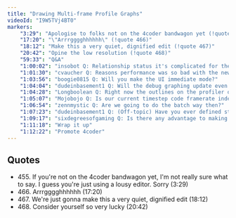 ```yaml
---
title: "Drawing Multi-frame Profile Graphs"
videoId: "I9W5TVj4BT0"
markers:
    "3:29": "Apologise to folks not on the 4coder bandwagon yet (!quote 455)"
    "17:20": "\"Arrrgggghhhhhh\" (!quote 466)"
    "18:12": "Make this a very quiet, dignified edit (!quote 467)"
    "20:42": "Opine the low resolution (!quote 468)"
    "59:33": "Q&A"
    "1:00:02": "insobot Q: Relationship status it's complicated for the movement to be it's own main function inside?"
    "1:01:30": "cvaucher Q: Reasons performance was so bad with the new debug view? Isn't this still way fewer tris than a typical 3D game? Is the framerate reasonable if you switch to solid rectangles vs outlines?"
    "1:03:56": "boogie0815 Q: Will you make the UI immediate mode?"
    "1:04:04": "dudeinbasement1 Q: Will the debug graphing update even if the game is paused?"
    "1:04:28": "Longboolean Q: Right now the outlines on the profiler overlap each other. Makes it a little harder to make out the colors (or the change from one to the other). The obvious solution would be to draw them with a slight offset from the last each time, but are there any problems with that once the rectangles get really small?"
    "1:05:07": "Mojobojo Q: Is our current timestep code framerate independent? Will the game's simulation run the same at any framerate?"
    "1:06:54": "zennmystic Q: Are we going to do the batch way then?"
    "1:07:23": "dudeinbasement1 Q: (Off-topic) Have you ever defined structures inside of functions?"
    "1:09:17": "sixdegreesofgaming Q: Is there any advantage to making physics dependent on framerate other than convenience?"
    "1:11:18": "Wrap it up"
    "1:12:22": "Promote 4coder"
---
```


## Quotes

* 455\. If you're not on the 4coder bandwagon yet, I'm not really sure what to say. I guess you're just using a lousy editor. Sorry (3:29)
* 466\. Arrrgggghhhhhh (17:20)
* 467\. We're just gonna make this a very quiet, dignified edit (18:12)
* 468\. Consider yourself so very lucky (20:42)
